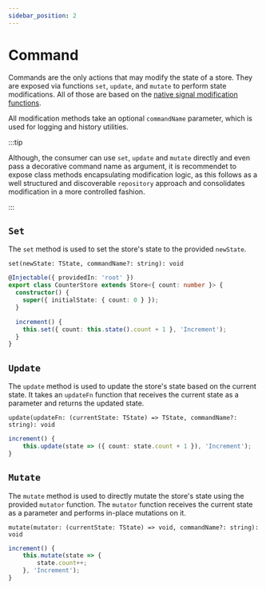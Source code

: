 ```yaml
---
sidebar_position: 2
---
```


# Command

Commands are the only actions that may modify the state of a store. They are exposed via functions `set`, `update`, and `mutate` to perform state modifications. All of those are based on the [native signal modification functions](https://angular.io/guide/signals#writable-signals).

All modification methods take an optional `commandName` parameter, which is used for logging and history utilities.

:::tip

Although, the consumer can use `set`, `update` and `mutate` directly and even pass a decorative command name as argument, it is recommendet to expose class methods encapsulating modification logic, as this follows as a well structured and discoverable `repository` approach and consolidates modification in a more controlled fashion.

:::

## `Set`

The `set` method is used to set the store's state to the provided `newState`.

`set(newState: TState, commandName?: string): void`

```typescript
@Injectable({ providedIn: 'root' })
export class CounterStore extends Store<{ count: number }> {
  constructor() {
    super({ initialState: { count: 0 } });
  }

  increment() {
    this.set({ count: this.state().count + 1 }, 'Increment');
  }
}
```

## `Update`

The `update` method is used to update the store's state based on the current state. It takes an `updateFn` function that receives the current state as a parameter and returns the updated state.

`update(updateFn: (currentState: TState) => TState, commandName?: string): void`

```typescript
increment() {
    this.update(state => ({ count: state.count + 1 }), 'Increment');
}
```

## `Mutate`

The `mutate` method is used to directly mutate the store's state using the provided `mutator` function. The `mutator` function receives the current state as a parameter and performs in-place mutations on it.

`mutate(mutator: (currentState: TState) => void, commandName?: string): void`

```typescript
increment() {
    this.mutate(state => {
        state.count++;
    }, 'Increment');
}
```
